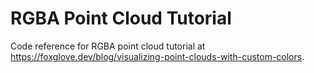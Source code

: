 # RGBA Point Cloud Tutorial

Code reference for RGBA point cloud tutorial at https://foxglove.dev/blog/visualizing-point-clouds-with-custom-colors.
